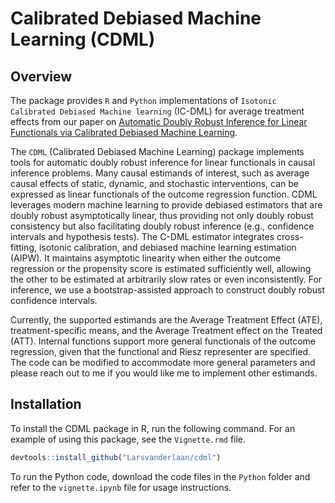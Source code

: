 # Calibrated Debiased Machine Learning (CDML)

## Overview

The package provides `R` and `Python` implementations of `Isotonic Calibrated Debiased Machine learning` (IC-DML) for average treatment effects from our paper on [Automatic Doubly Robust Inference for Linear Functionals via Calibrated Debiased Machine Learning](https://arxiv.org/pdf/2411.02771v1).

The `CDML` (Calibrated Debiased Machine Learning) package implements tools for automatic doubly robust inference for linear functionals in causal inference problems. Many causal estimands of interest, such as average causal effects of static, dynamic, and stochastic interventions, can be expressed as linear functionals of the outcome regression function. CDML leverages modern machine learning to provide debiased estimators that are doubly robust asymptotically linear, thus providing not only doubly robust consistency but also facilitating doubly robust inference (e.g., confidence intervals and hypothesis tests). The C-DML estimator integrates cross-fitting, isotonic calibration, and debiased machine learning estimation (AIPW). It maintains asymptotic linearity when either the outcome regression or the propensity score is estimated sufficiently well, allowing the other to be estimated at arbitrarily slow rates or even inconsistently. For inference, we use a bootstrap-assisted approach to construct doubly robust confidence intervals.

Currently, the supported estimands are the Average Treatment Effect (ATE), treatment-specific means, and the Average Treatment effect on the Treated (ATT). Internal functions support more general functionals of the outcome regression, given that the functional and Riesz representer are specified. The code can be modified to accommodate more general parameters and please reach out to me if you would like me to implement other estimands.

## Installation

To install the CDML package in R, run the following command. For an example of using this package, see the `Vignette.rmd` file.

```r
devtools::install_github("Larsvanderlaan/cdml")
```

To run the Python code, download the code files in the `Python` folder and refer to the `vignette.ipynb` file for usage instructions.
